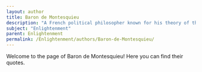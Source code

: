 ```yaml
---
layout: author
title: Baron de Montesquieu
description: "A French political philosopher known for his theory of the separation of powers, Montesquieu's work 'The Spirit of the Laws' influenced modern democratic institutions."
subject: "Enlightenment"
parent: Enlightenment
permalink: /Enlightenment/authors/Baron-de-Montesquieu/
---
```


Welcome to the page of Baron de Montesquieu! Here you can find their quotes.
